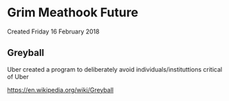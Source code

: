# Grim Meathook Future
Created Friday 16 February 2018

Greyball
--------
Uber created a program to deliberately avoid individuals/instituttions critical of Uber

<https://en.wikipedia.org/wiki/Greyball>

